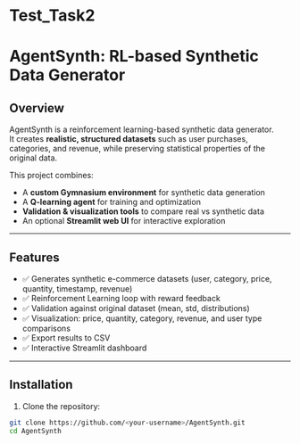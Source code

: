 # Test_Task2
# AgentSynth: RL-based Synthetic Data Generator

## Overview
AgentSynth is a reinforcement learning-based synthetic data generator.  
It creates **realistic, structured datasets** such as user purchases, categories, and revenue, while preserving statistical properties of the original data.

This project combines:
- A **custom Gymnasium environment** for synthetic data generation
- A **Q-learning agent** for training and optimization
- **Validation & visualization tools** to compare real vs synthetic data
- An optional **Streamlit web UI** for interactive exploration

---

## Features
- ✅ Generates synthetic e-commerce datasets (user, category, price, quantity, timestamp, revenue)  
- ✅ Reinforcement Learning loop with reward feedback  
- ✅ Validation against original dataset (mean, std, distributions)  
- ✅ Visualization: price, quantity, category, revenue, and user type comparisons  
- ✅ Export results to CSV  
- ✅ Interactive Streamlit dashboard  

---

## Installation

1. Clone the repository:
```bash
git clone https://github.com/<your-username>/AgentSynth.git
cd AgentSynth
